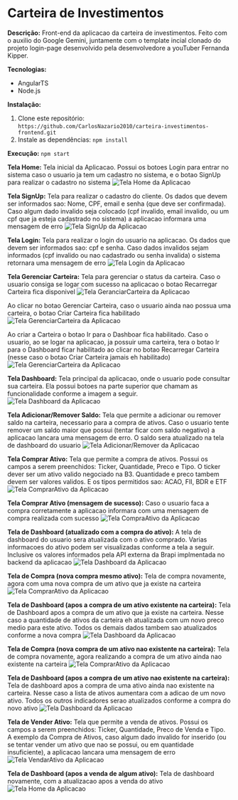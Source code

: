 # Carteira de Investimentos

**Descrição:**
Front-end da aplicacao da carteira de investimentos. Feito com o auxilio do Google Gemini, juntamente com o template incial clonado do projeto login-page desenvolvido pela desenvolvedore a youTuber Fernanda Kipper.

**Tecnologias:**
* AngularTS
* Node.js

**Instalação:**
1. Clone este repositório: `https://github.com/CarlosNazario2010/carteira-investimentos-frontend.git`
2. Instale as dependências: `npm install`   

**Execução:**
`npm start`


**Tela Home:**
Tela inicial da Aplicacao. Possui os botoes Login para entrar no sistema caso o usuario ja tem um cadastro no sistema, e o botao SignUp para realizar o cadastro no sistema
![Tela Home da Aplicacao](/src/telasApp/TelaHome.png)


**Tela SignUp:**
Tela para realizar o cadastro do cliente. Os dados que devem ser informados sao: Nome, CPF, email e senha (que deve ser confirmada). Caso algum dado invalido seja colocado (cpf invalido, email invalido, ou um cpf que ja esteja cadastrado no sistema) a aplicacao informara uma mensagem de erro
![Tela SignUp da Aplicacao](/src/telasApp/TelaSignUp.png)


**Tela Login:**
Tela para realizar o login do usuario na aplicacao. Os dados que devem ser informados sao: cpf e senha. Caso dados invalidos sejam informados (cpf invalido ou nao cadastrado ou senha invalida) o sistema retornara uma mensagem de erro
![Tela Login da Aplicacao](/src/telasApp/TelaLoginComCadastroRealizadoComSucesso.png)


**Tela Gerenciar Carteira:**
Tela para gerenciar o status da carteira. Caso o usuario consiga se logar com sucesso na aplicacao o botao Recarregar Carteira fica disponivel
![Tela GeranciarCarteira da Aplicacao](/src/telasApp/TelaGerenciarCarteiraComLoginRealizadoComSucesso.png)

Ao clicar no botao Gerenciar Carteira, caso o usuario ainda nao possua uma carteira, o botao Criar Carteira fica habilitado
![Tela GerenciarCarteira da Aplicacao](/src/telasApp/TelaGerenciarCarteiraComInformeQueOClienteNaoPossuiCarteira.png)

Ao criar a Carteira o botao Ir para o Dashboar fica habilitado. Caso o usuario, ao se logar na aplicacao, ja possuir uma carteira, tera o botao Ir para o Dashboard ficar habilitado ao clicar no botao Recarregar Carteira (nesse caso o botao Criar Carteira jamais eh habilitado)
![Tela GerenciarCarteira da Aplicacao](/src/telasApp/TelaGerenciarCarteiraComInformeDeCarteiraCriadaComSucesso.png)


**Tela Dashboard:**
Tela principal da aplicacao, onde o usuario pode consultar sua carteira. Ela possui botoes na parte superior que chamam as funcionalidade conforme a imagem a seguir.
![Tela Dashboard da Aplicacao](/src/telasApp/TelaDashboardIncial.png)


**Tela Adicionar/Remover Saldo:**
Tela que permite a adicionar ou remover saldo na carteira, necessario para a compra de ativos. Caso o usuario tente remover um saldo maior que possui (tentar ficar com saldo negativo) a aplicacao lancara uma mensagem de erro. O saldo sera atualizado na tela de dashboard do usuario
![Tela Adicionar/Remover da Aplicacao](src/telasApp/TelaAdicionarRemoverSaldo.png)


**Tela Comprar Ativo:**
Tela que permite a compra de ativos. Possui os campos a serem preenchidos: Ticker, Quantidade, Preco e Tipo. O ticker dever ser um ativo valido negociado na B3. Quantidade e preco tambem devem ser valores validos. E os tipos permitidos sao: ACAO, FII, BDR e ETF
![Tela ComprarAtivo da Aplicacao](/src/telasApp/TelaComprarAtivos.png)


**Tela Comprar Ativo (mensagem de sucesso):**
Caso o usuario faca a compra corretamente a aplicacao informara com uma mensagem de compra realizada com sucesso
![Tela CompraAtivo da Aplicacao](/src/telasApp/TelaComCompraFeitaComSucesso.png)


**Tela de Dashboard (atualizado com a compra do ativo):**
A tela de dashboard do usuario sera atualizada com  o ativo comprado. Varias informacoes do ativo podem ser visualizadas conforme a tela a seguir. Inclusive os valores informados pela API externa da Brapi implmentada no backend da aplicacao
![Tela Dashboard da Aplicacao](/src/telasApp/TelaDashboardComACompraRealizada.png)


**Tela de Compra (nova compra mesmo ativo):**
Tela de compra novamente, agora com uma nova compra de um ativo que ja existe na carteira
![Tela ComprarAtivo da Aplicacao](/src/telasApp/TelaCompraComNovaCompraAtivoExistente.png)


**Tela de Dashboard (apos a compra de um ativo existente na carteira):**
Tela de Dashboard apos a compra de um ativo que ja existe na carteira. Nesse caso a quantidade de ativos da carteira eh atualizada com um novo preco medio para este ativo. Todos os demais dados tambem sao atualizados conforme a nova compra
![Tela Dashboard da Aplicacao](/src/telasApp/TelaDashboardComNovaCompraMesmoAtivo.png)


**Tela de Compra (nova compra de um ativo nao existente na carteira):**
Tela de compra novamente, agora realizando a compra de um ativo ainda nao existente na carteira
![Tela ComprarAtivo da Aplicacao](/src/telasApp/TelaCompraComNovaCompraAtivoNaoExistente.png)


**Tela de Dashboard (apos a compra de um ativo nao existente na carteira):**
Tela de dashboard apos a compra de uma ativo ainda nao existente na carteira. Nesse caso a lista de ativos aumentara com a adicao de um novo ativo. Todos os outros indicadores serao atualizados conforme a compra do novo ativo
![Tela Dashboard da Aplicacao](/src/telasApp/TelaDashboardComNovaCompraAtivoDiferente.png)

**Tela de Vender Ativo:**
Tela que permite a venda de ativos. Possui os campos a serem preenchidos: Ticker, Quantidade, Preco de Venda e Tipo. A exemplo da Compra de Ativos, caso algum dado invalido for inserido (ou se tentar vender um ativo que nao se possui, ou em quantidade insuficiente), a aplicacao lancara uma mensagem de erro 
![Tela VendarAtivo da Aplicacao](/src/telasApp/TelaVendaAtivo.png)

**Tela de Dashboard (apos a venda de algum ativo):**
Tela de dashboard novamente, com a atualizacao apos a venda do ativo
![Tela Home da Aplicacao](/src/telasApp/TelaDashboardComAVendaRealizada.png)







